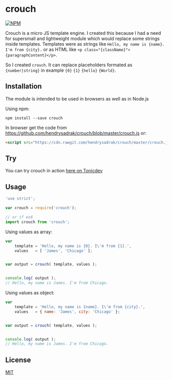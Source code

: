 # crouch

[![NPM](https://nodei.co/npm/crouch.png?compact=true)](https://nodei.co/npm/crouch/)

Crouch is a micro JS template engine. I created this because I had a need for supersmall and lightweight module which would replace some strings inside templates. Templates were as strings like `Hello, my name is {name}. I'm from {city}.` or as HTML like `<p class="{className}">{paragraphContent}</p>`. 

So I created `crouch`. It can replace placeholders formated as `{number|string}` in example `{0}` `{1}` `{hello}` `{World}`.


## Installation

The module is intended to be used in browsers as well as in Node.js


Using npm:
```
npm install --save crouch
```

In browser get the code from https://github.com/hendrysadrak/crouch/blob/master/crouch.js or:
```html
<script src="https://cdn.rawgit.com/hendrysadrak/crouch/master/crouch.js"></script>
```


## Try

You can try crouch in action [here on Tonicdev](https://tonicdev.com/hendrysadrak/crouch-example-1)


## Usage

```javascript
'use strict';

var crouch = require('crouch');

// or if es6
import crouch from 'crouch';
```

Using values as array:

```javascript
var
    template = 'Hello, my name is {0}. I\'m from {1}.',
    values   = [ 'James', 'Chicago' ];


var output = crouch( template, values );


console.log( output );
// Hello, my name is James. I'm from Chicago.
```

Using values as object:

```javascript
var
    template = 'Hello, my name is {name}. I\'m from {city}.',
    values   = { name: 'James', city: 'Chicago' };


var output = crouch( template, values );


console.log( output );
// Hello, my name is James. I'm from Chicago.
```


## License

[MIT](LICENSE)
